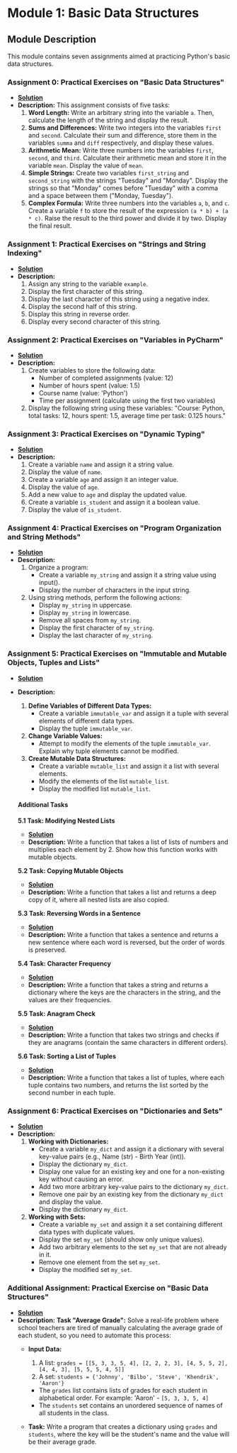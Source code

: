 # Module 1: Basic Data Structures

## Module Description
This module contains seven assignments aimed at practicing Python's basic data structures.

### Assignment 0: Practical Exercises on "Basic Data Structures"
- **[Solution](./hw0)**
- **Description:** This assignment consists of five tasks:
  1. **Word Length:** Write an arbitrary string into the variable `a`. 
  Then, calculate the length of the string and display the result.
  2. **Sums and Differences:** Write two integers into the variables `first` and `second`. 
  Calculate their sum and difference, store them in the variables `summa` and `diff` respectively, and display these values.
  3. **Arithmetic Mean:** Write three numbers into the variables `first`, `second`, and `third`. 
  Calculate their arithmetic mean and store it in the variable `mean`. Display the value of `mean`.
  4. **Simple Strings:** Create two variables `first_string` and `second_string` with the strings "Tuesday" and "Monday". 
  Display the strings so that "Monday" comes before "Tuesday" with a comma and a space between them ("Monday, Tuesday").
  5. **Complex Formula:** Write three numbers into the variables `a`, `b`, and `c`. 
  Create a variable `f` to store the result of the expression `(a * b) + (a * c)`. 
  Raise the result to the third power and divide it by two. Display the final result.

### Assignment 1: Practical Exercises on "Strings and String Indexing"
- **[Solution](./hw1)**
- **Description:** 
  1. Assign any string to the variable `example`.
  2. Display the first character of this string.
  3. Display the last character of this string using a negative index.
  4. Display the second half of this string.
  5. Display this string in reverse order.
  6. Display every second character of this string.

### Assignment 2: Practical Exercises on "Variables in PyCharm"
- **[Solution](./hw2)**
- **Description:** 
  1. Create variables to store the following data:
     - Number of completed assignments (value: 12)
     - Number of hours spent (value: 1.5)
     - Course name (value: 'Python')
     - Time per assignment (calculate using the first two variables)
  2. Display the following string using these variables: 
  "Course: Python, total tasks: 12, hours spent: 1.5, average time per task: 0.125 hours."

### Assignment 3: Practical Exercises on "Dynamic Typing"
- **[Solution](./hw3)**
- **Description:**
  1. Create a variable `name` and assign it a string value.
  2. Display the value of `name`.
  3. Create a variable `age` and assign it an integer value.
  4. Display the value of `age`.
  5. Add a new value to `age` and display the updated value.
  6. Create a variable `is_student` and assign it a boolean value.
  7. Display the value of `is_student`.

### Assignment 4: Practical Exercises on "Program Organization and String Methods"
- **[Solution](./hw4)**
- **Description:**
  1. Organize a program:
     - Create a variable `my_string` and assign it a string value using input().
     - Display the number of characters in the input string.
  2. Using string methods, perform the following actions:
     - Display `my_string` in uppercase.
     - Display `my_string` in lowercase.
     - Remove all spaces from `my_string`.
     - Display the first character of `my_string`.
     - Display the last character of `my_string`.

### Assignment 5: Practical Exercises on "Immutable and Mutable Objects, Tuples and Lists"
- **[Solution](./hw5)**
- **Description:**
  1. **Define Variables of Different Data Types:**
     - Create a variable `immutable_var` and assign it a tuple with several elements of different data types.
     - Display the tuple `immutable_var`.
  2. **Change Variable Values:**
     - Attempt to modify the elements of the tuple `immutable_var`. Explain why tuple elements cannot be modified.
  3. **Create Mutable Data Structures:**
     - Create a variable `mutable_list` and assign it a list with several elements.
     - Modify the elements of the list `mutable_list`.
     - Display the modified list `mutable_list`.

    #### Additional Tasks
    
    **5.1 Task: Modifying Nested Lists**
    - **[Solution](./hw5/extra/task1)** 
    - **Description:** Write a function that takes a list of lists of numbers and multiplies each element by 2. 
    Show how this function works with mutable objects.
    
    **5.2 Task: Copying Mutable Objects**
    - **[Solution](./hw5/extra/task2)** 
    - **Description:** Write a function that takes a list and returns a deep copy of it, where all nested lists are also copied.
    
    **5.3 Task: Reversing Words in a Sentence**
    - **[Solution](./hw5/extra/task3)**
    - **Description:** Write a function that takes a sentence and returns a new sentence where each word is reversed, 
    but the order of words is preserved.
    
    **5.4 Task: Character Frequency**
    - **[Solution](./hw5/extra/task4)**
    - **Description:** Write a function that takes a string and returns a dictionary 
    where the keys are the characters in the string, and the values are their frequencies.
    
    **5.5 Task: Anagram Check**
    - **[Solution](./hw5/extra/task5)**
    - **Description:** Write a function that takes two strings and checks if they are anagrams 
    (contain the same characters in different orders).
    
    **5.6 Task: Sorting a List of Tuples**
    - **[Solution](./hw5/extra/task6)**
    - **Description:** Write a function that takes a list of tuples, where each tuple contains two numbers, 
    and returns the list sorted by the second number in each tuple.

### Assignment 6: Practical Exercises on "Dictionaries and Sets"
- **[Solution](./hw6)**
- **Description:**
  1. **Working with Dictionaries:**
     - Create a variable `my_dict` and assign it a dictionary with several key-value pairs (e.g., Name (str) - Birth Year (int)).
     - Display the dictionary `my_dict`.
     - Display one value for an existing key and one for a non-existing key without causing an error.
     - Add two more arbitrary key-value pairs to the dictionary `my_dict`.
     - Remove one pair by an existing key from the dictionary `my_dict` and display the value.
     - Display the dictionary `my_dict`.
  2. **Working with Sets:**
     - Create a variable `my_set` and assign it a set containing different data types with duplicate values.
     - Display the set `my_set` (should show only unique values).
     - Add two arbitrary elements to the set `my_set` that are not already in it.
     - Remove one element from the set `my_set`.
     - Display the modified set `my_set`.

### Additional Assignment: Practical Exercise on "Basic Data Structures"
- **[Solution](./hw7)**
- **Description:**
  **Task "Average Grade":**
  Solve a real-life problem where school teachers are tired of manually calculating the average grade of each student, 
  so you need to automate this process:
  - **Input Data:**
    1. A list: `grades = [[5, 3, 3, 5, 4], [2, 2, 2, 3], [4, 5, 5, 2], [4, 4, 3], [5, 5, 5, 4, 5]]`
    2. A set: `students = {'Johnny', 'Bilbo', 'Steve', 'Khendrik', 'Aaron'}`

    - The `grades` list contains lists of grades for each student in alphabetical order.
      For example: 'Aaron' - `[5, 3, 3, 5, 4]`
    - The `students` set contains an unordered sequence of names of all students in the class.

  - **Task:** Write a program that creates a dictionary using `grades` and `students`, 
  where the key will be the student's name and the value will be their average grade.
